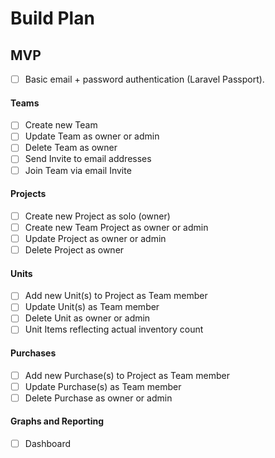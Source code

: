 # Build Plan

## MVP
- [ ] Basic email + password authentication (Laravel Passport).
#### Teams
- [ ] Create new Team
- [ ] Update Team as owner or admin
- [ ] Delete Team as owner
- [ ] Send Invite to email addresses
- [ ] Join Team via email Invite
#### Projects
- [ ] Create new Project as solo (owner)
- [ ] Create new Team Project as owner or admin
- [ ] Update Project as owner or admin
- [ ] Delete Project as owner
#### Units
- [ ] Add new Unit(s) to Project as Team member
- [ ] Update Unit(s) as Team member
- [ ] Delete Unit as owner or admin
- [ ] Unit Items reflecting actual inventory count
#### Purchases
- [ ] Add new Purchase(s) to Project as Team member
- [ ] Update Purchase(s) as Team member
- [ ] Delete Purchase as owner or admin
#### Graphs and Reporting
- [ ] Dashboard
   
